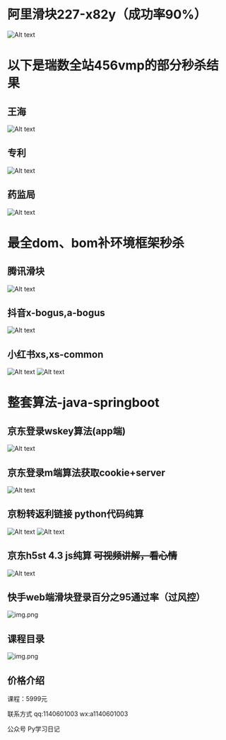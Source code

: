 # 阿里滑块227-x82y（成功率90%）
![Alt text](image.png)

# 以下是瑞数全站456vmp的部分秒杀结果
## 王海
![Alt text](image-1.png)
## 专利
![Alt text](image-2.png)
## 药监局
![Alt text](image-3.png)



# 最全dom、bom补环境框架秒杀
## 腾讯滑块
![Alt text](image-4.png)

## 抖音x-bogus,a-bogus

![Alt text](image-6.png)

## 小红书xs,xs-common
![Alt text](image-5.png)
![Alt text](image-7.png)


# 整套算法-java-springboot
## 京东登录wskey算法(app端)
![Alt text](image-13.png)

## 京东登录m端算法获取cookie+server
![Alt text](image-9.png)

## 京粉转返利链接 python代码纯算
![Alt text](image-10.png)
![Alt text](image-11.png)

## 京东h5st 4.3 js纯算 ~~可视频讲解，看心情~~
![Alt text](image-12.png)


## 快手web端滑块登录百分之95通过率（过风控）

![img.png](img.png)

## 课程目录
![img.png](img_1.png)

## 价格介绍
课程：5999元


联系方式 
qq:1140601003
wx:a1140601003



公众号
Py学习日记

